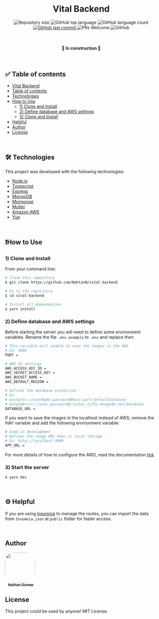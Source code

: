 <h1 align="center">
    Vital Backend
</h1>

<p align="center">
    <img alt="Repository size" src="https://img.shields.io/github/repo-size/NahtanN/vital-backend">
    <img alt="GitHub top language" src="https://img.shields.io/github/languages/top/NahtanN/vital-backend">
    <img alt="GitHub language count" src="https://img.shields.io/github/languages/count/NahtanN/vital-backend">
    <a href="https://github.com/NahtanN/vital-backend/commits/master">
        <img alt="GitHub last commit" src="https://img.shields.io/github/last-commit/NahtanN/vital-backend">
    </a>
    <img src="https://img.shields.io/badge/contribuition-welcome-brightgreen.svg" alt="PRs Welcome">
    <img alt="GitHub" src="https://img.shields.io/github/license/NahtanN/vital-backend">
</p>

<br />

<h4 align="center">
    🚧 In construction 🚧 
</h4>

<br />

<h2>✅ Table of contents</h2>

<!--ts-->
* [Vital Backend](#vital-backend)
* [Table of contents](#table-of-contents)
* [Technologies](#technologies)
* [How to Use](#how-to-use)
    * [1) Clone and Install](#clone-and-install)
    * [2) Define database and AWS settings](#define-database-and-AWS-settings)
    * [3) Clone and Install](#start-the-server)
* [Helpful](#helpful)
* [Author](#author)
* [License](#license)
<!--te-->

<br />

<h2>🛠 Technologies</h2> 
<p>This project was developed with the following technologies:</p>

- [Node.js](https://nodejs.org/en/)
- [Typescript](https://www.typescriptlang.org/)
- [Express](https://www.npmjs.com/package/express)
- [MongoDB](https://www.mongodb.com/)
- [Mongoose](https://mongoosejs.com/)
- [Multer](https://www.npmjs.com/package/multer)
- [Amazon AWS](https://aws.amazon.com/)
- [Yup](https://www.npmjs.com/package/yup)

<br />

<h2><strong>❗How to Use</strong></h2>

<h3>1) Clone and Install</h3>

<p>From your command line:</p>

```bash
# Clone this repository
$ git clone https://github.com/NahtanN/vital-backend 

# Go to the repository
$ cd vital-backend

# Install all dependencies
$ yarn install
```

<h3>2) Define database and AWS settings</h3>

<p>Before starting the server you will need to define some environment variables. Rename the file <code>.env.example</code> to <code>.env</code> and replace then:</p>

```bash
# This variable will enable to save the images in the AWS
# EX: 3000
PORT = 

# AWS S3 settings
AWS_ACCESS_KEY_ID = 
AWS_SECRET_ACCESS_KEY = 
AWS_BUCKET_NAME = 
AWS_DEFAULT_REGION = 

# Defines the database connection
# Ex: 
# postgres://userName:password@host:port/defaultDatabase
# mongodb+srv://user:password@cluster.xjf5z.mongodb.net/database
DATABASE_URL = 
```

<p>If you want to save the images in the localhost instead of AWS, remove the <code>PORT</code> variable and add the following environment variable:</p>

```bash
# Used in development
# Defines the image URL when in local storage
# Ex: http://localhost:3000
APP_URL = 
```

<p>For more details of how to configure the AWS, read the documentation <a href="https://docs.aws.amazon.com/sdk-for-javascript/v2/developer-guide/getting-started-nodejs.html">link</a></p>

<h3>3) Start the server</h3>

```bash
$ yarn dev
```

<br/>

<h2>⚙️ Helpful</h2>
<p>If you are using <a href="https://insomnia.rest/download">Insomnia</a> to manage the routes, you can import the data from <code>Insomnia.json</code> at <code>public</code> folder for faster access.</p>

<br/>

<h2>Author</h2>

<a href="https://github.com/NahtanN">
    <img style="border-radius: 30%" src="https://avatars.githubusercontent.com/u/59841763?v=4" width="100px"/>
    <br />
    <sub style="margin-left: 10px"><b>Nathan Gomes</b></sub>
</a>

<h2>License</h2>

<p>This project could be used by anyone! MIT License.</p>
